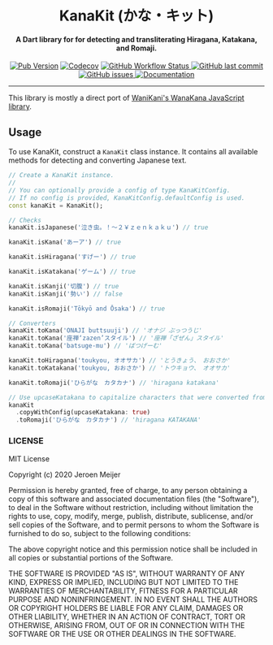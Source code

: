 <div align="center">
  <h1>KanaKit (かな・キット)</h1>
  <h4>A Dart library for for detecting and transliterating Hiragana, Katakana, and Romaji.</h4>
</div>

<div align="center">
  <a href="https://pub.dev/packages/kana_kit"
    ><img alt="Pub Version" src="https://img.shields.io/pub/v/kana_kit"
  /></a>
  <a href="https://codecov.io/gh/jeroen-meijer/kana_kit"
    ><img
      alt="Codecov"
      src="https://img.shields.io/codecov/c/github/jeroen-meijer/kana_kit"
  /></a>
  <a href="https://github.com/jeroen-meijer/kana_kit/actions?query=workflow%3Aci">
    <img
      alt="GitHub Workflow Status"
      src="https://github.com/jeroen-meijer/kana_kit/workflows/ci/badge.svg"
    />
  </a>
  <a href="https://github.com/jeroen-meijer/kana_kit/commits/"
    ><img
      alt="GitHub last commit"
      src="https://img.shields.io/github/last-commit/jeroen-meijer/kana_kit"
  /></a>
  <a href="https://github.com/jeroen-meijer/kana_kit/issues">
    <img
      alt="GitHub issues"
      src="https://img.shields.io/github/issues/jeroen-meijer/kana_kit"
    />
  </a>
  <a href="https://pub.dev/documentation/kana_kit/latest/">
    <img
      alt="Documentation"
      src="https://img.shields.io/badge/read-the%20docs-blue"
    />
  </a>
</div>

---

This library is mostly a direct port of [WaniKani's WanaKana JavaScript library](https://github.com/WaniKani/WanaKana).

## Usage

To use KanaKit, construct a `KanaKit` class instance.
It contains all available methods for detecting and converting Japanese text.

```dart
// Create a KanaKit instance.
//
// You can optionally provide a config of type KanaKitConfig.
// If no config is provided, KanaKitConfig.defaultConfig is used.
const kanaKit = KanaKit();

// Checks
kanaKit.isJapanese('泣き虫。！～２￥ｚｅｎｋａｋｕ') // true

kanaKit.isKana('あーア') // true

kanaKit.isHiragana('すげー') // true

kanaKit.isKatakana('ゲーム') // true

kanaKit.isKanji('切腹') // true
kanaKit.isKanji('勢い') // false

kanaKit.isRomaji('Tōkyō and Ōsaka') // true

// Converters
kanaKit.toKana('ONAJI buttsuuji') // 'オナジ ぶっつうじ'
kanaKit.toKana('座禅‘zazen’スタイル') // '座禅「ざぜん」スタイル'
kanaKit.toKana('batsuge-mu') // 'ばつげーむ'

kanaKit.toHiragana('toukyou, オオサカ') // 'とうきょう、　おおさか'
kanaKit.toKatakana('toukyou, おおさか') // 'トウキョウ、　オオサカ'

kanaKit.toRomaji('ひらがな　カタカナ') // 'hiragana katakana'

// Use upcaseKatakana to capitalize characters that were converted from Katakana.s
kanaKit
  .copyWithConfig(upcaseKatakana: true)
  .toRomaji('ひらがな　カタカナ') // 'hiragana KATAKANA'
```

### LICENSE

MIT License

Copyright (c) 2020 Jeroen Meijer

Permission is hereby granted, free of charge, to any person obtaining a copy
of this software and associated documentation files (the "Software"), to deal
in the Software without restriction, including without limitation the rights
to use, copy, modify, merge, publish, distribute, sublicense, and/or sell
copies of the Software, and to permit persons to whom the Software is
furnished to do so, subject to the following conditions:

The above copyright notice and this permission notice shall be included in all
copies or substantial portions of the Software.

THE SOFTWARE IS PROVIDED "AS IS", WITHOUT WARRANTY OF ANY KIND, EXPRESS OR
IMPLIED, INCLUDING BUT NOT LIMITED TO THE WARRANTIES OF MERCHANTABILITY,
FITNESS FOR A PARTICULAR PURPOSE AND NONINFRINGEMENT. IN NO EVENT SHALL THE
AUTHORS OR COPYRIGHT HOLDERS BE LIABLE FOR ANY CLAIM, DAMAGES OR OTHER
LIABILITY, WHETHER IN AN ACTION OF CONTRACT, TORT OR OTHERWISE, ARISING FROM,
OUT OF OR IN CONNECTION WITH THE SOFTWARE OR THE USE OR OTHER DEALINGS IN THE
SOFTWARE.
